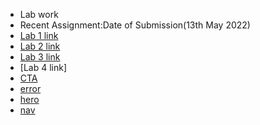 - Lab work
- Recent Assignment:Date of Submission(13th May 2022)
- [Lab 1 link](https://pranshubijukchhe.github.io/wt-git-assignment/Lab/lab1/)
- [Lab 2 link](https://pranshubijukchhe.github.io/wt-git-assignment/Lab/lab2)
- [Lab 3 link](https://pranshubijukchhe.github.io/wt-git-assignment/Lab/lab3)
- [Lab 4 link]
- [CTA](https://pranshubijukchhe.github.io/wt-git-assignment/Lab/lab4/cta.html)
- [error](https://pranshubijukchhe.github.io/wt-git-assignment/Lab/lab4/error404.html)
- [hero](https://pranshubijukchhe.github.io/wt-git-assignment/Lab/lab4/hero.html)
- [nav](https://pranshubijukchhe.github.io/wt-git-assignment/Lab/lab4/nav.html)
